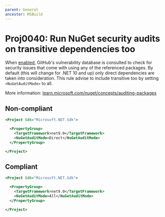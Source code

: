 ```yaml
---
parent: General
ancestor: MSBuild
---
```


# Proj0040: Run NuGet security audits on transitive dependencies too

When [enabled](Proj0004.md), GitHub's vulnerability database is consulted to
check for security issues that come with using any of the referenced packages.
By default (this will change for .NET 10 and up) only direct dependencies are
taken into consideration. This rule advise to include transitive too by setting
`<NuGetAuditMode>` to all.

More information: [learn.microsoft.com/nuget/concepts/auditing-packages](https://learn.microsoft.com/nuget/concepts/auditing-packages)

## Non-compliant
``` xml
<Project Sdk="Microsoft.NET.Sdk">

  <PropertyGroup>
    <TargetFramework>net9.0</TargetFramework>
    <NuGetAuditMode>Direct</NuGetAuditMode>
  </PropertyGroup>

</Project>
```

## Compliant
``` xml
<Project Sdk="Microsoft.NET.Sdk">

  <PropertyGroup>
    <TargetFramework>net9.0</TargetFramework>
    <NuGetAuditMode>All</NuGetAuditMode>
  </PropertyGroup>

</Project>
```
